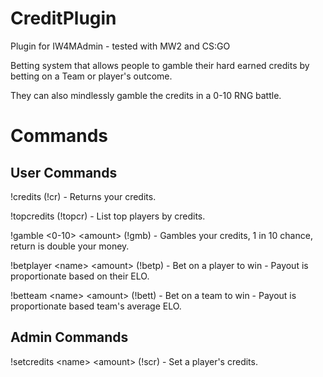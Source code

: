 # CreditPlugin
Plugin for IW4MAdmin - tested with MW2 and CS:GO

Betting system that allows people to gamble their hard earned credits by betting on a Team or player's outcome. 

They can also mindlessly gamble the credits in a 0-10 RNG battle.

# Commands
## User Commands
!credits (!cr) - Returns your credits.

!topcredits (!topcr) - List top players by credits.

!gamble \<0-10> \<amount> (!gmb) - Gambles your credits, 1 in 10 chance, return is double your money.
  
!betplayer \<name> \<amount> (!betp) - Bet on a player to win - Payout is proportionate based on their ELO.
  
!betteam \<name> \<amount> (!bett) - Bet on a team to win - Payout is proportionate based team's average ELO.
  
## Admin Commands
!setcredits \<name> \<amount> (!scr) - Set a player's credits.
